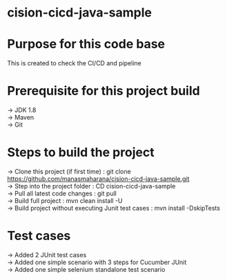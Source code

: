 # cision-cicd-java-sample

# Purpose for this code base
This is created to check the CI/CD and pipeline

# Prerequisite for this project build
-> JDK 1.8  
-> Maven  
-> Git

# Steps to build the project
-> Clone this project (if first time) : git clone https://github.com/manasmaharana/cision-cicd-java-sample.git  
-> Step into the project folder : CD cision-cicd-java-sample  
-> Pull all latest code changes : git pull  
-> Build full project : mvn clean install -U  
-> Build project without executing Junit test cases : mvn install -DskipTests  

# Test cases
-> Added 2 JUnit test cases  
-> Added one simple scenario with 3 steps for Cucumber JUnit  
-> Added one simple selenium standalone test scenario